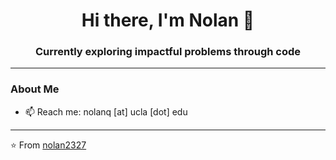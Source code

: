 <h1 align="center">Hi there, I'm Nolan 👋</h1>
<h3 align="center">Currently exploring impactful problems through code</h3>

---

### About Me
- 📫 Reach me: nolanq [at] ucla [dot] edu  

---

⭐️ From [nolan2327](https://github.com/nolan2327)
